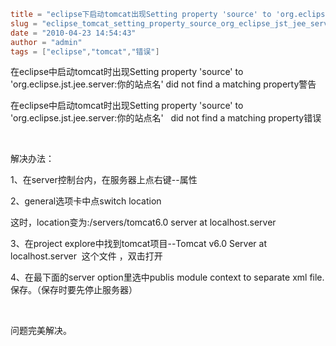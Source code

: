 ```toml
title = "eclipse下启动tomcat出现Setting property 'source' to 'org.eclipse.jst.jee.server: '错误的解决办法"
slug = "eclipse_tomcat_setting_property_source_org_eclipse_jst_jee_server"
date = "2010-04-23 14:54:43"
author = "admin"
tags = ["eclipse","tomcat","错误"]
```

在eclipse中启动tomcat时出现Setting property 'source' to 'org.eclipse.jst.jee.server:你的站点名'   did not find a matching property警告


<!--more-->

<p>在eclipse中启动tomcat时出现Setting property 'source' to 'org.eclipse.jst.jee.server:你的站点名'&#160;&#160; did not find a matching property错误</p>  <p>&#160;</p>  <p>解决办法：</p>  <p>1、在server控制台内，在服务器上点右键--属性</p>  <p>2、general选项卡中点switch location</p>  <p>这时，location变为:/servers/tomcat6.0 server at localhost.server</p>  <p>3、在project explore中找到tomcat项目--Tomcat v6.0 Server at localhost.server&#160; 这个文件 ，双击打开 </p>  <p>4、在最下面的server option里选中publis module context to separate xml file.保存。（保存时要先停止服务器）</p>  <p>&#160;</p>  <p>问题完美解决。</p>
